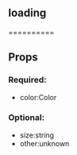 
## loading
==========
## Props


### Required:
 - color:Color

### Optional:
 - size:string
 - other:unknown